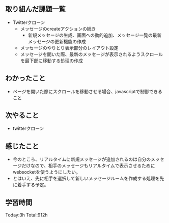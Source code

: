 ## 取り組んだ課題一覧
- Twitterクローン
  - メッセージのcreateアクションの続き
    - 新規メッセージの生成、画面への動的追加、メッセージ一覧の最新メッセージの更新機能の作成
  - メッセージのやりとり表示部分のレイアウト設定
  - メッセージを開いた際、最新のメッセージが表示されるようスクロールを最下部に移動する処理の作成

## わかったこと
- ページを開いた際にスクロールを移動させる場合、javascriptで制御できること

## 次やること
- twitterクローン　

## 感じたこと
- 今のところ、リアルタイムに新規メッセージが追加されるのは自分のメッセージだけなので、相手のメッセージもリアルタイムで表示させるためにwebsocketを使うようにしたい。
- とはいえ、先に相手を選択して新しいメッセージルームを作成する処理を先に着手する予定。        
  
## 学習時間
Today:3h
Total:912h
